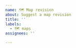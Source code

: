 ```yaml
---
name: 🗺️ Map revision
about: Suggest a map revision
title: ''
labels:
  - 🗺️ maps
assignees: ''

---
```


<!--

  👋 Hi there!
  Thanks for using gracidea and helping us to improve!

  Please:
    - Check you're not duplicating an existing issue
    - Provide a clear and concise description along with trusted documentation

-->